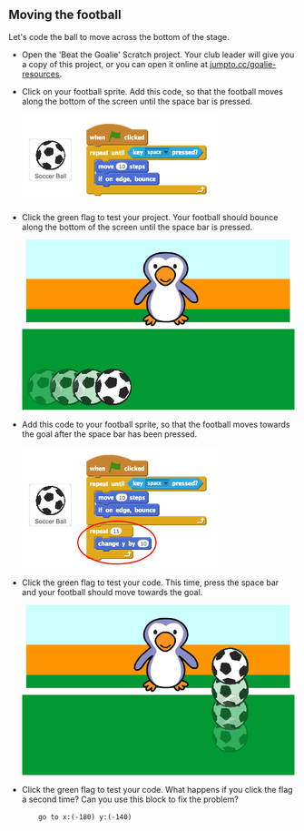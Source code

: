 ## Moving the football

Let's code the ball to move across the bottom of the stage.



+ Open the 'Beat the Goalie' Scratch project. Your club leader will give you a copy of this project, or you can open it online at <a href="http://jumpto.cc/goalie-resources" target="_blank">jumpto.cc/goalie-resources</a>.

+ Click on your football sprite. Add this code, so that the football moves along the bottom of the screen until the space bar is pressed.

	![screenshot](images/goalie-football-move-code.png)

+ Click the green flag to test your project. Your football should bounce along the bottom of the screen until the space bar is pressed.

	![screenshot](images/goalie-football-move-test.png)

+ Add this code to your football sprite, so that the football moves towards the goal after the space bar has been pressed.

	![screenshot](images/goalie-football-ypos-code.png)

+ Click the green flag to test your code. This time, press the space bar and your football should move towards the goal.

	![screenshot](images/goalie-football-ypos-test.png)

+ Click the green flag to test your code. What happens if you click the flag a second time? Can you use this block to fix the problem?

	```blocks
		go to x:(-180) y:(-140)
	```



